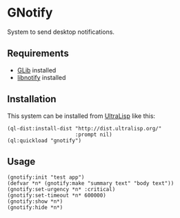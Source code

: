 # GNotify

System to send desktop notifications.

## Requirements

- [GLib](https://gitlab.gnome.org/GNOME/glib) installed
- [libnotify](https://github.com/GNOME/libnotify) installed

## Installation

This system can be installed from [UltraLisp](https://ultralisp.org/) like this:

```common-lisp
(ql-dist:install-dist "http://dist.ultralisp.org/"
                      :prompt nil)
(ql:quickload "gnotify")
```

## Usage

```common-lisp
(gnotify:init "test app")
(defvar *n* (gnotify:make "summary text" "body text"))
(gnotify:set-urgency *n* :critical)
(gnotify:set-timeout *n* 600000)
(gnotify:show *n*)
(gnotify:hide *n*)
```
